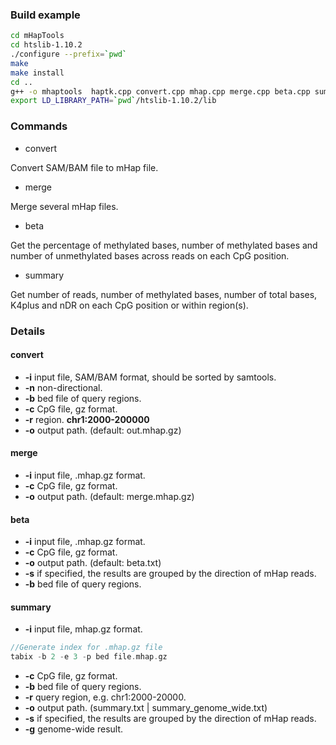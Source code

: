 ### Build example

```bash
cd mHapTools
cd htslib-1.10.2
./configure --prefix=`pwd`
make
make install
cd ..
g++ -o mhaptools  haptk.cpp convert.cpp mhap.cpp merge.cpp beta.cpp summary.cpp utils.cpp -I ./htslib-1.10.2/htslib -I ./include  -L ./htslib-1.10.2/ -lhts -std=c++11
export LD_LIBRARY_PATH=`pwd`/htslib-1.10.2/lib
```

### Commands

* convert 

Convert SAM/BAM file to mHap file.

* merge

Merge several mHap files.

* beta

Get the percentage of methylated bases, number of methylated bases and number of unmethylated bases across reads on each CpG position.

* summary

Get number of reads, number of methylated bases, number of total bases, K4plus and nDR on each CpG position or within region(s).

### Details

#### convert

- **-i** input file, SAM/BAM format, should be sorted by samtools.
- **-n** non-directional.
- **-b** bed file of query regions.
- **-c** CpG file, gz format.
- **-r** region. **chr1:2000-200000**
- **-o** output path. (default: out.mhap.gz)

#### merge

* **-i** input file, .mhap.gz format.
* **-c** CpG file, gz format.
* **-o** output path. (default: merge.mhap.gz)

#### beta

* **-i** input file, .mhap.gz format.
* **-c** CpG file, gz format.
* **-o** output path. (default: beta.txt)
* **-s** if specified, the results are grouped by the direction of mHap reads.
* **-b** bed file of query regions.

#### summary

* **-i** input file, mhap.gz format.

```c++
//Generate index for .mhap.gz file
tabix -b 2 -e 3 -p bed file.mhap.gz
```

* **-c** CpG file, gz format.
* **-b** bed file of query regions.
* **-r** query region, e.g. chr1:2000-20000.
* **-o** output path. (summary.txt | summary_genome_wide.txt)
* **-s** if specified, the results are grouped by the direction of mHap reads.
* **-g** genome-wide result.
